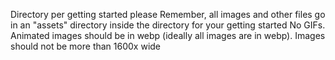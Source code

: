 Directory per getting started please
Remember, all images and other files go in an "assets" directory inside the directory for your getting started
No GIFs. Animated images should be in webp (ideally all images are in webp).
Images should not be more than 1600x wide
